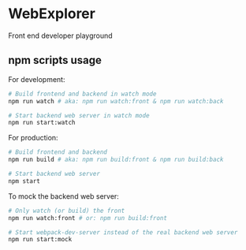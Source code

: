 # WebExplorer

Front end developer playground

## npm scripts usage

For development:

```bash
# Build frontend and backend in watch mode
npm run watch # aka: npm run watch:front & npm run watch:back

# Start backend web server in watch mode
npm run start:watch
```

For production:

```bash
# Build frontend and backend
npm run build # aka: npm run build:front & npm run build:back

# Start backend web server
npm start
```

To mock the backend web server:

```bash
# Only watch (or build) the front
npm run watch:front # or: npm run build:front

# Start webpack-dev-server instead of the real backend web server
npm run start:mock
```
